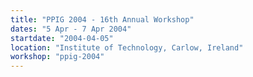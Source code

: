 ```yaml
---
title: "PPIG 2004 - 16th Annual Workshop"
dates: "5 Apr - 7 Apr 2004"
startdate: "2004-04-05"
location: "Institute of Technology, Carlow, Ireland"
workshop: "ppig-2004"
---
```

